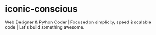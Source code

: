 # iconic-conscious
Web Designer & Python Coder | Focused on simplicity, speed & scalable code | Let's build something awesome.
